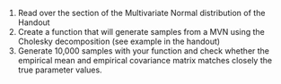 

 1) Read over the section of the Multivariate Normal distribution of the Handout
 2) Create a function that will generate samples from a MVN using the Cholesky decomposition (see example in the handout)
 3) Generate 10,000 samples with your function and check whether the empirical mean and empirical covariance matrix matches closely the true parameter values.
